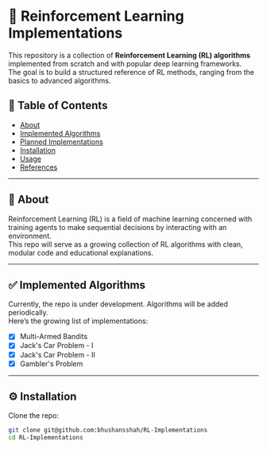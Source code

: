 # 🧠 Reinforcement Learning Implementations

This repository is a collection of **Reinforcement Learning (RL) algorithms** implemented from scratch and with popular deep learning frameworks.  
The goal is to build a structured reference of RL methods, ranging from the basics to advanced algorithms.

## 📌 Table of Contents
- [About](#about)
- [Implemented Algorithms](#implemented-algorithms)
- [Planned Implementations](#planned-implementations)
- [Installation](#installation)
- [Usage](#usage)
- [References](#references)

---

## 🔎 About
Reinforcement Learning (RL) is a field of machine learning concerned with training agents to make sequential decisions by interacting with an environment.  
This repo will serve as a growing collection of RL algorithms with clean, modular code and educational explanations.

---

## ✅ Implemented Algorithms
Currently, the repo is under development. Algorithms will be added periodically.  
Here’s the growing list of implementations:

- [x] Multi-Armed Bandits  
- [x] Jack's Car Problem - I
- [x] Jack's Car Problem - II
- [x] Gambler's Problem
---

## ⚙️ Installation
Clone the repo:
```bash
git clone git@github.com:bhushansshah/RL-Implementations
cd RL-Implementations
```